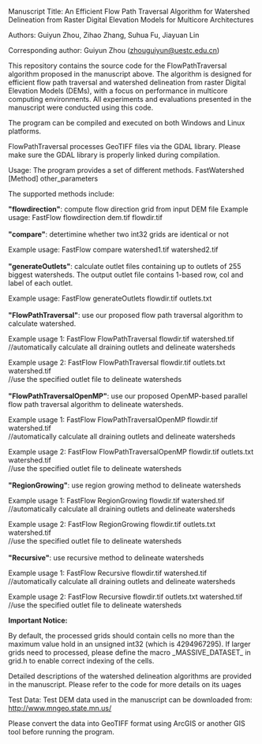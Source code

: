 Manuscript Title:
An Efficient Flow Path Traversal Algorithm for Watershed Delineation from Raster Digital Elevation Models for Multicore Architectures

Authors:
Guiyun Zhou, Zihao Zhang, Suhua Fu, Jiayuan Lin

Corresponding author:
Guiyun Zhou (zhouguiyun@uestc.edu.cn)

This repository contains the source code for the FlowPathTraversal algorithm proposed in the manuscript above. The algorithm is designed for efficient flow path traversal and watershed delineation from raster Digital Elevation Models (DEMs), with a focus on performance in multicore computing environments. All experiments and evaluations presented in the manuscript were conducted using this code.

The program can be compiled and executed on both Windows and Linux platforms.

FlowPathTraversal processes GeoTIFF files via the GDAL library. Please make sure the GDAL library is properly linked during compilation. 

Usage:
The program provides a set of different methods. 
FastWatershed [Method] other_parameters

The supported methods include:

**"flowdirection"**: compute flow direction grid from input DEM file
Example usage: FastFlow flowdirection dem.tif flowdir.tif           
<br>
**"compare"**: detertimine whether two int32 grids are identical or not
          <p>  Example usage: FastFlow compare watershed1.tif watershed2.tif           
<br>
**"generateOutlets"**: calculate outlet files containing up to outlets of 255 biggest watersheds. The output outlet file contains 1-based row, col and label of each outlet.
       <p> Example usage: FastFlow generateOutlets flowdir.tif outlets.txt
 <br>          
**"FlowPathTraversal"**: use our proposed flow path traversal algorithm to calculate watershed. 
          <p>  Example usage 1: FastFlow FlowPathTraversal flowdir.tif watershed.tif   <br>//automatically calculate all draining outlets and delineate watersheds
         <p>   Example usage 2: FastFlow FlowPathTraversal flowdir.tif outlets.txt watershed.tif  <br>//use the specified outlet file to delineate watersheds       
 <br>
**"FlowPathTraversalOpenMP"**: use our proposed OpenMP-based parallel flow path traversal algorithm to delineate watersheds. 
       <p>     Example usage 1: FastFlow FlowPathTraversalOpenMP flowdir.tif watershed.tif   <br>//automatically calculate all draining outlets and delineate watersheds
        <p>    Example usage 2: FastFlow FlowPathTraversalOpenMP flowdir.tif outlets.txt watershed.tif  <br>//use the specified outlet file to delineate watersheds 
 <br>          
**"RegionGrowing"**: use region growing method to delineate watersheds
      <p>      Example usage 1: FastFlow RegionGrowing flowdir.tif watershed.tif   <br>//automatically calculate all draining outlets and delineate watersheds
       <p>     Example usage 2: FastFlow RegionGrowing flowdir.tif outlets.txt watershed.tif  <br>//use the specified outlet file to delineate watersheds 
<br>           
**"Recursive"**: use recursive method to delineate watersheds
       <p>     Example usage 1: FastFlow Recursive flowdir.tif watershed.tif   <br>//automatically calculate all draining outlets and delineate watersheds
      <p>      Example usage 2: FastFlow Recursive flowdir.tif outlets.txt watershed.tif  <br>//use the specified outlet file to delineate watersheds           
       
**Important Notice:**
<p>By default, the processed grids should contain cells no more than the maximum value hold in an unsigned int32 (which is 4294967295). 
If larger grids need to processed, please define the macro _MASSIVE_DATASET_ in grid.h to enable correct indexing of the cells. 
</p>

Detailed descriptions of the watershed delineation algorithms are provided in the manuscript. Please refer to the code for more details on its uages

Test Data:
Test DEM data used in the manuscript can be downloaded from:
http://www.mngeo.state.mn.us/

Please convert the data into GeoTIFF format using ArcGIS or another GIS tool before running the program.
